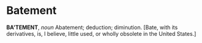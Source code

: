 # Batement

**BA'TEMENT**, _noun_ Abatement; deduction; diminution. \[Bate, with its derivatives, is, I believe, little used, or wholly obsolete in the United States.\]